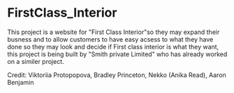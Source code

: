 # FirstClass_Interior
This project is a website for "First Class Interior"so they may expand their busness and to allow customers to have easy acsess to what they have done so they may look and decide if First class interior is what they want, this project is being built by "Smith private Limited" who has already worked on a similer project.

Credit:
Viktoriia Protopopova,
Bradley Princeton,
Nekko (Anika Read),
Aaron Benjamin
